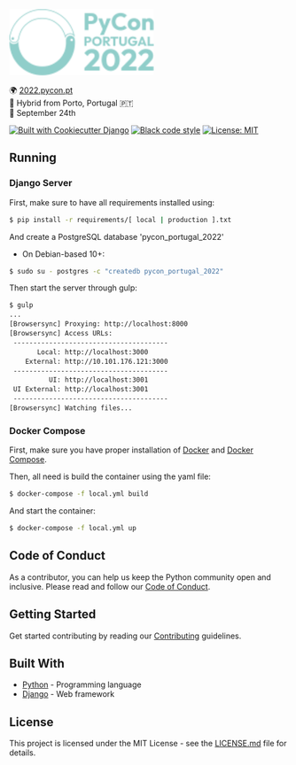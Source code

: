 <img src="pycon_portugal_2022/static/images/logo/logo_mobile.svg" alt="PyCon Portugal 2022" height="120px" />

🌍 [2022.pycon.pt](https://2022.pycon.pt/) \
📍 Hybrid from Porto, Portugal 🇵🇹 \
📅 September 24th

[![Built with Cookiecutter Django](https://img.shields.io/badge/built%20with-Cookiecutter%20Django-ff69b4.svg?logo=cookiecutter)](https://github.com/cookiecutter/cookiecutter-django/)
[![Black code style](https://img.shields.io/badge/code%20style-black-000000.svg)](https://github.com/ambv/black)
[![License: MIT](https://img.shields.io/badge/License-MIT-blue.svg)]()

## Running

### Django Server
First, make sure to have all requirements installed using:
```bash
$ pip install -r requirements/[ local | production ].txt
```

And create a PostgreSQL database 'pycon_portugal_2022'
* On Debian-based 10+: 
```bash
$ sudo su - postgres -c "createdb pycon_portugal_2022"
```

Then start the server through gulp:
```bash
$ gulp
...
[Browsersync] Proxying: http://localhost:8000
[Browsersync] Access URLs:
 ---------------------------------------
       Local: http://localhost:3000
    External: http://10.101.176.121:3000
 ---------------------------------------
          UI: http://localhost:3001
 UI External: http://localhost:3001
 ---------------------------------------
[Browsersync] Watching files...
```

### Docker Compose

First, make sure you have proper installation of [Docker](https://docs.docker.com/install/#supported-platforms/) and [Docker Compose](https://docs.docker.com/compose/install/).

Then, all need is build the container using the yaml file:
```bash
$ docker-compose -f local.yml build
```
And start the container:
```bash
$ docker-compose -f local.yml up
```

## Code of Conduct

As a contributor, you can help us keep the Python community open and inclusive.
Please read and follow our [Code of Conduct](pycon_portugal_2022/content/conduct/code_of_conduct/code_of_conduct.md).

## Getting Started

Get started contributing by reading our [Contributing](CONTRIBUTING.md) guidelines.

## Built With

* [Python](https://docs.python.org/3/) - Programming language
* [Django](https://docs.djangoproject.com/) - Web framework

## License

This project is licensed under the MIT License - see the [LICENSE.md](LICENSE) file for details.
